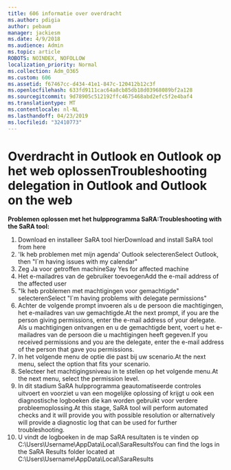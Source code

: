 ```yaml
---
title: 606 informatie over overdracht
ms.author: pdigia
author: pebaum
manager: jackiesm
ms.date: 4/9/2018
ms.audience: Admin
ms.topic: article
ROBOTS: NOINDEX, NOFOLLOW
localization_priority: Normal
ms.collection: Adm_O365
ms.custom: 606
ms.assetid: f67467cc-d434-41e1-847c-120412b12c3f
ms.openlocfilehash: 633fd9111cac64a8cb85db18d03968089bf2a128
ms.sourcegitcommit: 9d78905c512192ffc4675468abd2efc5f2e4baf4
ms.translationtype: MT
ms.contentlocale: nl-NL
ms.lasthandoff: 04/23/2019
ms.locfileid: "32410773"
---
```

# <a name="troubleshooting-delegation-in-outlook-and-outlook-on-the-web"></a><span data-ttu-id="1e7f8-102">Overdracht in Outlook en Outlook op het web oplossen</span><span class="sxs-lookup"><span data-stu-id="1e7f8-102">Troubleshooting delegation in Outlook and Outlook on the web</span></span>

<span data-ttu-id="1e7f8-103">**Problemen oplossen met het hulpprogramma SaRA:**</span><span class="sxs-lookup"><span data-stu-id="1e7f8-103">**Troubleshooting with the SaRA tool:**</span></span>

1. <span data-ttu-id="1e7f8-104">Download en installeer SaRA tool hier</span><span class="sxs-lookup"><span data-stu-id="1e7f8-104">Download and install SaRA tool from here</span></span>
1. <span data-ttu-id="1e7f8-105">'Ik heb problemen met mijn agenda' Outlook selecteren</span><span class="sxs-lookup"><span data-stu-id="1e7f8-105">Select Outlook, then "I\`m having issues with my calendar"</span></span>
1. <span data-ttu-id="1e7f8-106">Zeg Ja voor getroffen machine</span><span class="sxs-lookup"><span data-stu-id="1e7f8-106">Say Yes for affected machine</span></span>
1. <span data-ttu-id="1e7f8-107">Het e-mailadres van de gebruiker toevoegen</span><span class="sxs-lookup"><span data-stu-id="1e7f8-107">Add the e-mail address of the affected user</span></span>
1. <span data-ttu-id="1e7f8-108">"Ik heb problemen met machtigingen voor gemachtigde" selecteren</span><span class="sxs-lookup"><span data-stu-id="1e7f8-108">Select "I\`m having problems with delegate permissions"</span></span>
1. <span data-ttu-id="1e7f8-109">Achter de volgende prompt invoeren als u de persoon die machtigingen, het e-mailadres van uw gemachtigde.</span><span class="sxs-lookup"><span data-stu-id="1e7f8-109">At the next prompt, if you are the person giving permissions, enter the e-mail address of your delegate.</span></span> <span data-ttu-id="1e7f8-110">Als u machtigingen ontvangen en u de gemachtigde bent, voert u het e-mailadres van de persoon die u machtigingen heeft gegeven.</span><span class="sxs-lookup"><span data-stu-id="1e7f8-110">If you received permissions and you are the delegate, enter the e-mail address of the person that gave you permissions.</span></span>
1. <span data-ttu-id="1e7f8-111">In het volgende menu de optie die past bij uw scenario.</span><span class="sxs-lookup"><span data-stu-id="1e7f8-111">At the next menu, select the option that fits your scenario.</span></span> 
1. <span data-ttu-id="1e7f8-112">Selecteer het machtigingsniveau in te stellen op het volgende menu.</span><span class="sxs-lookup"><span data-stu-id="1e7f8-112">At the next menu, select the permission level.</span></span>
1. <span data-ttu-id="1e7f8-113">In dit stadium SaRA hulpprogramma geautomatiseerde controles uitvoert en voorziet u van een mogelijke oplossing of krijgt u ook een diagnostische logboeken die kan worden gebruikt voor verdere probleemoplossing.</span><span class="sxs-lookup"><span data-stu-id="1e7f8-113">At this stage, SaRA tool will perform automated checks and it will provide you with possible resolution or alternatively will provide a diagnostic log that can be used for further troubleshooting.</span></span>
1. <span data-ttu-id="1e7f8-114">U vindt de logboeken in de map SaRA resultaten is te vinden op C:\Users\Username\AppData\Local\SaraResults</span><span class="sxs-lookup"><span data-stu-id="1e7f8-114">You can find the logs in the SaRA Results folder located at C:\Users\Username\AppData\Local\SaraResults</span></span>